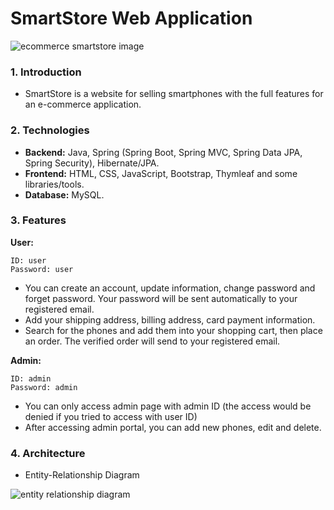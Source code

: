 # SmartStore Web Application

<img class="img-fluid text-center" src="http://bntnam.com/img/portfolio/ecommerce-smartstore.png" alt="ecommerce smartstore image" />

### 1. Introduction

- SmartStore is a website for selling smartphones with the full features for an e-commerce application.

### 2. Technologies

- **Backend:** Java, Spring (Spring Boot, Spring MVC, Spring Data JPA, Spring Security), Hibernate/JPA.
- **Frontend:** HTML, CSS, JavaScript, Bootstrap, Thymleaf and some libraries/tools.
- **Database:** MySQL.

### 3. Features

**User:**

```
ID: user
Password: user
```

- You can create an account, update information, change password and forget password. Your password will be sent automatically to your registered email.
- Add your shipping address, billing address, card payment information.
- Search for the phones and add them into your shopping cart, then place an order. The verified order will send to your registered email.

**Admin:**

```
ID: admin
Password: admin
```
- You can only access admin page with admin ID (the access would be denied if you tried to access with user ID)
- After accessing admin portal, you can add new phones, edit and delete.

### 4. Architecture

- Entity-Relationship Diagram

<img class="img-fluid text-center" src="http://bntnam.com/img/portfolio/entity-relationship-diagram.png" alt="entity relationship diagram" />
